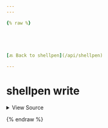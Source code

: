```yaml
---
---

{% raw %}





[🔙 Back to shellpen](/api/shellpen)

---
```








<!-- Todo, if there are no subcommands under the child commands, use a smaller heading size -->

# shellpen write



<details>
  <summary>View Source</summary>

{% endraw %}
{% highlight sh %}
"write")
  _SHELLPEN_SOURCECODE[$_SHELLPEN_CURRENT_SOURCE_INDEX]+="$( shellpen indentation )$*"
{% endhighlight %}
{% raw %}

</details>








  
{% endraw %}

